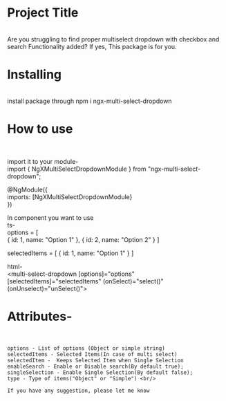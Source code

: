 <h1>Project Title</h1><br />
Are you struggling to find proper multiselect dropdown with checkbox and search Functionality added? If yes, This package is for you.

<h1>Installing</h1> <br/>
install package through npm i ngx-multi-select-dropdown

<h1>How to use</h1><br/> 

import it to your module-<br/>
import { NgXMultiSelectDropdownModule } from "ngx-multi-select-dropdown";<br/>

@NgModule({<br/>
imports: [NgXMultiSelectDropdownModule}<br/>
})<br/>

In component you want to use <br/>
ts-<br/>
options = [<br/>
    {
        id: 1,
        name: "Option 1"
    },
    {
        id: 2,
        name: "Option 2"
    }
]<br/>

selectedItems = [
    {
        id: 1,
        name: "Option 1"
    }
]<br/>



html-<br/>
    <multi-select-dropdown 
        [options]="options" 
        [selectedItems]="selectedItems" 
        (onSelect)="select()"
        (onUnselect)="unSelect()">
    </multi-select-dropdown><br/>

    
   <h1> Attributes-</h1> <br/>

    options - List of options (Object or simple string)
    selectedItems - Selected Items(In case of multi select)
    selectedItem -  Keeps Selected Item when Single Selection
    enableSearch - Enable or Disable search(By default true);
    singleSelection - Enable Single Selection(By default false);
    type - Type of items("Object" or "Simple") <br/>

    If you have any suggestion, please let me know
    